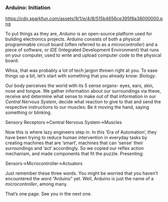### Arduino: Initiation

https://cdn.sparkfun.com/assets/9/1/e/4/8/515b4656ce395f8a38000000.png

To put things as they are, *Arduino* is an open-source platform used for building electronics
projects. Arduino consists of both a physical programmable circuit board (often referred to as a
*microcontroller*) and a piece of software, or *IDE* (Integrated Development Environment) that runs
on your computer, used to write and upload computer code to the physical board.


Whoa, that was probably a lot of tech jargon thrown right at you. To ease things up a bit,
let’s start with something that you already know: *Biology*.


Our body perceives the world with its 5 sense organs- eyes, ears, skin, nose and tongue. We
gather information about our surroundings via these, receive and determine what sense to make
out of that information in our *Central Nervous System*, decide what reaction to give to that and
send the respective instructions to our muscles: Be it moving the hand, saying something or
blinking.


Sensory Receptors→Central Nervous System→Muscles


Now this is where lazy engineers step in. In this ‘Era of Automation’, they have been
trying to reduce human intervention in everyday tasks by creating machines that are ‘smart’,
machines that can ‘sense’ their surroundings and ‘act’ accordingly. So we copied our reflex
action mechanism, and made components that fit the puzzle. Presenting:


Sensors→Microcontroller→Actuators


Just remember these three words. You might be worried that you haven’t encountered the word
“Arduino” yet. Well, Arduino is just the name of a *microcontroller*, among many.


That’s one page. See you in the next one.

